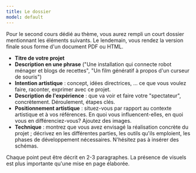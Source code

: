 ```yaml
---
title: Le dossier
model: default
---
```


Pour le second cours dédié au thème, vous aurez rempli un court dossier mentionnant les éléments suivants. Le lendemain, vous rendez la version finale sous forme d'un document PDF ou HTML.

- **Titre de votre projet**
- **Description en une phrase** ("Une installation qui connecte robot ménager et blogs de recettes", "Un film génératif à propos d'un curseur de souris")
- **Intention artistique** : concept, idées directrices, … ce que vous voulez faire, raconter, exprimer avec ce projet.
- **Description de l'expérience** : que va voir et faire votre "spectateur", concrètement. Déroulement, étapes clés.
- **Positionnement artistique** : situez-vous par rapport au contexte artistique et à vos références. En quoi vous influencent-elles, en quoi vous en différenciez-vous? Ajoutez des images.
- **Technique** : montrez que vous avez envisagé la réalisation concrète du projet ; décrivez en les différentes parties, les outils qu'ils emploient, les phases de développement nécessaires. N'hésitez pas à insérer des schémas.

Chaque point peut être décrit en 2-3 paragraphes. La présence de visuels est plus importante qu'une mise en page élaborée.

